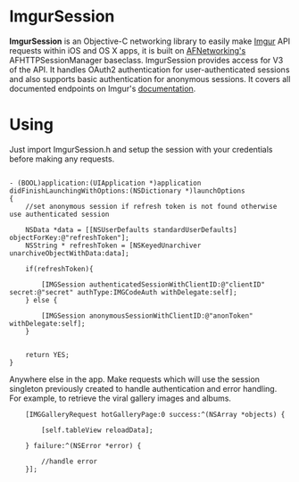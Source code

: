 # ImgurSession

__ImgurSession__ is an Objective-C networking library to easily make [Imgur](http://imgur.com) API requests within iOS and OS X apps, it is built on [AFNetworking's](http://afnetworking.com/) AFHTTPSessionManager baseclass. ImgurSession provides access for V3 of the API. It handles OAuth2 authentication for user-authenticated sessions and also supports basic authentication for anonymous sessions. It covers all documented endpoints on Imgur's [documentation](https://api.imgur.com/).

# Using

Just import ImgurSession.h and setup the session with your credentials before making any requests. 

```

- (BOOL)application:(UIApplication *)application didFinishLaunchingWithOptions:(NSDictionary *)launchOptions
{
    //set anonymous session if refresh token is not found otherwise use authenticated session
    
    NSData *data = [[NSUserDefaults standardUserDefaults] objectForKey:@"refreshToken"];
    NSString * refreshToken = [NSKeyedUnarchiver unarchiveObjectWithData:data];
    
    if(refreshToken){
        
        [IMGSession authenticatedSessionWithClientID:@"clientID" secret:@"secret" authType:IMGCodeAuth withDelegate:self];
    } else {
        
        [IMGSession anonymousSessionWithClientID:@"anonToken" withDelegate:self];
    }
    
    
    return YES;
}

```

Anywhere else in the app. Make requests which will use the session singleton previously created to handle authentication and error handling. For example, to retrieve the viral gallery images and albums.


```
    [IMGGalleryRequest hotGalleryPage:0 success:^(NSArray *objects) {
        
        [self.tableView reloadData];
        
    } failure:^(NSError *error) {
        
        //handle error
    }];

```
